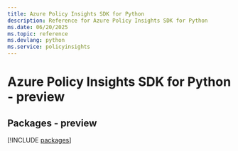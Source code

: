 ```yaml
---
title: Azure Policy Insights SDK for Python
description: Reference for Azure Policy Insights SDK for Python
ms.date: 06/20/2025
ms.topic: reference
ms.devlang: python
ms.service: policyinsights
---
```

# Azure Policy Insights SDK for Python - preview
## Packages - preview
[!INCLUDE [packages](policy-insights-index.md)]